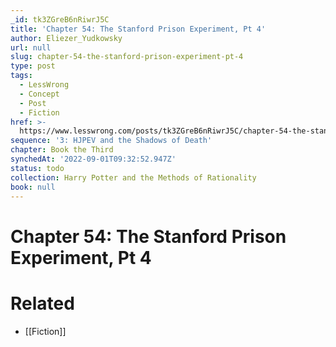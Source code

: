 ```yaml
---
_id: tk3ZGreB6nRiwrJ5C
title: 'Chapter 54: The Stanford Prison Experiment, Pt 4'
author: Eliezer_Yudkowsky
url: null
slug: chapter-54-the-stanford-prison-experiment-pt-4
type: post
tags:
  - LessWrong
  - Concept
  - Post
  - Fiction
href: >-
  https://www.lesswrong.com/posts/tk3ZGreB6nRiwrJ5C/chapter-54-the-stanford-prison-experiment-pt-4
sequence: '3: HJPEV and the Shadows of Death'
chapter: Book the Third
synchedAt: '2022-09-01T09:32:52.947Z'
status: todo
collection: Harry Potter and the Methods of Rationality
book: null
---
```


# Chapter 54: The Stanford Prison Experiment, Pt 4


# Related

- [[Fiction]]